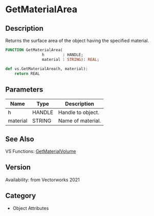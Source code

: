 # GetMaterialArea

## Description
Returns the surface area of the object having the specified material.

```pascal
FUNCTION GetMaterialArea(
				h        : HANDLE;
				material : STRING): REAL;
```

```python
def vs.GetMaterialArea(h, material):
    return REAL
```

## Parameters
|Name|Type|Description|
|---|---|---|
|h|HANDLE|Handle to object.|
|material|STRING|Name of material.|

## See Also
VS Functions:
[GetMaterialVolume](GetMaterialVolume.md)

## Version
Availability: from Vectorworks 2021

## Category
* Object Attributes

